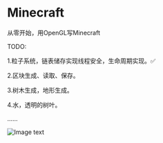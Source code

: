 # Minecraft
从零开始，用OpenGL写Minecraft

TODO:

1.粒子系统，链表储存实现线程安全，生命周期实现。✅

2.区块生成、读取、保存。

3.树木生成，地形生成。

4.水，透明的树叶。

……


![Image text](https://dva-1259474164.cos.ap-shanghai.myqcloud.com/Minecraft/preview.jpg)
